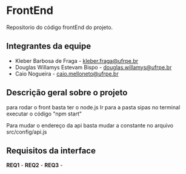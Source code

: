 # FrontEnd
Repositorio do código frontEnd do projeto.

## Integrantes da equipe
* Kleber Barbosa de Fraga - kleber.fraga@ufrpe.br
* Douglas Willamys Estevam Bispo - douglas.willamys@ufrpe.br
* Caio Nogueira - caio.melloneto@ufrpe.br

## Descrição geral sobre o projeto
para rodar o front basta ter o node.js
Ir para a pasta sipas no terminal
executar o código "npm start"

Para mudar o endereço da api basta mudar a constante no arquivo
src/config/api.js

## Requisitos da interface

**REQ1** -
**REQ2** -
**REQ3** -

